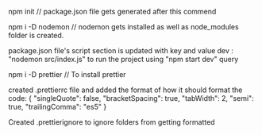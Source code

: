 npm init // package.json file gets generated after this commend

npm i -D nodemon // nodemon gets installed as well as node_modules folder is created.

package.json file's script section is updated with key and value dev : "nodemon src/index.js"
to run the project using "npm start dev" query

npm i -D prettier // To install prettier

created .prettierrc file and added the format of how it should format the code:
{
"singleQuote": false,
"bracketSpacing": true,
"tabWidth": 2,
"semi": true,
"trailingComma": "es5"
}

Created .prettierignore to ignore folders from getting formatted
